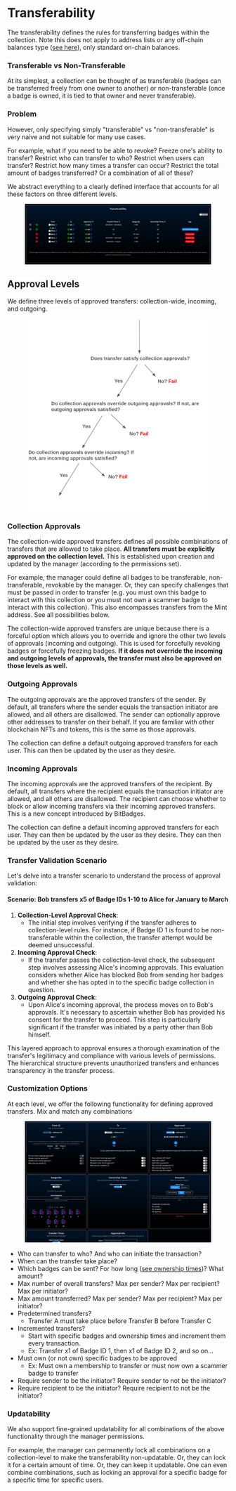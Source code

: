 # Transferability

The transferability defines the rules for transferring badges within the collection. Note this does not apply to address lists or any off-chain balances type ([see here](balances-types.md)), only standard on-chain balances.

### **Transferable vs Non-Transferable**

At its simplest, a collection can be thought of as transferable (badges can be transferred freely from one owner to another) or non-transferable (once a badge is owned, it is tied to that owner and never transferable).

### Problem

However, only specifying simply "transferable" vs "non-transferable" is very naive and not suitable for many use cases.&#x20;

For example, what if you need to be able to revoke? Freeze one's ability to transfer? Restrict who can transfer to who? Restrict when users can transfer? Restrict how many times a transfer can occur? Restrict the total amount of badges transferred? Or a combination of all of these?

We abstract everything to a clearly defined interface that accounts for all these factors on three different levels.

<figure><img src="../../.gitbook/assets/image (25).png" alt=""><figcaption></figcaption></figure>

## Approval Levels

We define three levels of approved transfers: collection-wide, incoming, and outgoing.&#x20;

<figure><img src="../../.gitbook/assets/image (32).png" alt=""><figcaption></figcaption></figure>

### **Collection Approvals**

The collection-wide approved transfers defines all possible combinations of transfers that are allowed to take place. **All transfers must be explicitly approved on the collection level.** This is established upon creation and updated by the manager (according to the permissions set).

For example, the manager could define all badges to be transferable, non-transferable, revokable by the manager. Or, they can specify challenges that must be passed in order to transfer (e.g. you must own this badge to interact with this collection or you must not own a scammer badge to interact with this collection). This also encompasses transfers from the Mint address. See all possibilities below.

The collection-wide approved transfers are unique because there is a forceful option which allows you to override and ignore the other two levels of approvals (incoming and outgoing). This is used for forcefully revoking badges or forcefully freezing badges. **If it does not override the incoming and outgoing levels of approvals, the transfer must also be approved on those levels as well.**

### **Outgoing Approvals**

The outgoing approvals are the approved transfers of the sender. By default, all transfers where the sender equals the transaction initiator are allowed, and all others are disallowed. The sender can optionally approve other addresses to transfer on their behalf. If you are familiar with other blockchain NFTs and tokens, this is the same as those approvals.

The collection can define a default outgoing approved transfers for each user. This can then be updated by the user as they desire.

### **Incoming Approvals**

The incoming approvals are the approved transfers of the recipient. By default, all transfers where the recipient equals the transaction initiator are allowed, and all others are disallowed. The recipient can choose whether to block or allow incoming transfers via their incoming approved transfers. This is a new concept introduced by BitBadges.

The collection can define a default incoming approved transfers for each user. They can then be updated by the user as they desire. They can then be updated by the user as they desire.

### Transfer Validation Scenario

Let's delve into a transfer scenario to understand the process of approval validation:

#### Scenario: Bob transfers x5 of Badge IDs 1-10 to Alice for January to March&#x20;

1. **Collection-Level Approval Check**:
   * The initial step involves verifying if the transfer adheres to collection-level rules. For instance, if Badge ID 1 is found to be non-transferable within the collection, the transfer attempt would be deemed unsuccessful.
2. **Incoming Approval Check**:
   * If the transfer passes the collection-level check, the subsequent step involves assessing Alice's incoming approvals. This evaluation considers whether Alice has blocked Bob from sending her badges and whether she has opted in to the specific badge collection in question.
3. **Outgoing Approval Check**:
   * Upon Alice's incoming approval, the process moves on to Bob's approvals. It's necessary to ascertain whether Bob has provided his consent for the transfer to proceed. This step is particularly significant if the transfer was initiated by a party other than Bob himself.

This layered approach to approval ensures a thorough examination of the transfer's legitimacy and compliance with various levels of permissions. The hierarchical structure prevents unauthorized transfers and enhances transparency in the transfer process.

### Customization Options

At each level, we offer the following functionality for defining approved transfers. Mix and match any combinations

<figure><img src="../../.gitbook/assets/image (4) (1) (1) (1) (1).png" alt=""><figcaption></figcaption></figure>

* Who can transfer to who? And who can initiate the transaction?
* When can the transfer take place?
* Which badges can be sent? For how long ([see ownership times](time-dependent-ownership.md))? What amount?
* Max number of overall transfers? Max per sender? Max per recipient? Max per initiator?
* Max amount transferred? Max per sender? Max per recipient? Max per initiator?
* Predetermined transfers?
  * Transfer A must take place before Transfer B before Transfer C
* Incremented transfers?&#x20;
  * Start with specific badges and ownership times and increment them every transaction.
  * Ex: Transfer x1 of Badge ID 1, then x1 of Badge ID 2, and so on...
* Must own (or not own) specific badges to be approved
  * Ex: Must own a membership to transfer or must now own a scammer badge to transfer
* Require sender to be the initiator? Require sender to not be the initiator?
* Require recipient to be the initiator? Require recipient to not be the initiator?

### **Updatability**

We also support fine-grained updatability for all combinations of the above functionality through the manager permissions.

For example, the manager can permanently lock all combinations on a collection-level to make the transferability non-updatable. Or, they can lock it for a certain amount of time. Or, they can keep it updatable. One can even combine combinations, such as locking an approval for a specific badge for a specific time for specific users.
